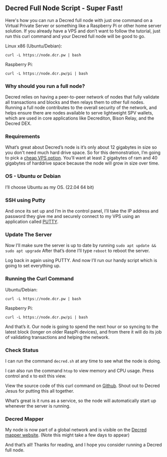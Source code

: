 ## Decred Full Node Script - Super Fast!

Here's how you can run a Decred full node with just one command on a Virtual Private Server or something like a Raspberry Pi or other home server solution. If you already have a VPS and don’t want to follow the tutorial, just run this curl command and your Decred full node will be good to go.

Linux x86 (Ubuntu/Debian):

`curl -L https://node.dcr.pw | bash`

Raspberry Pi:

`curl -L https://node.dcr.pw/pi | bash`

### Why should you run a full node?

Decred relies on having a peer-to-peer network of nodes that fully validate all transactions and blocks and then relays them to other full nodes. Running a full node contributes to the overall security of the network, and helps ensure there are nodes available to serve lightweight SPV wallets, which are used in core applications like Decrediton, Bison Relay, and the Decred DEX.

### Requirements

What’s great about Decred’s node is it’s only about 12 gigabytes in size so you don't need much hard drive space. So for this demonstration, I’m going to pick a [cheap VPS option](https://www.racknerd.com/NewYear/?__cf_chl_tk=QXYDnnt.65Iw9tYB5Cwi3kEhfVONX5wsPpYiPS.qCeQ-1712965943-0.0.1.1-1194). You’ll want at least 2 gigabytes of ram and 40 gigabytes of harddrive space because the node will grow in size over time.

### OS - Ubuntu or Debian

I’ll choose Ubuntu as my OS. (22.04 64 bit)

### SSH using Putty

And once its set up and I’m in the control panel, I’ll take the IP address and password they give me and securely connect to my VPS using an application called [PUTTY](https://putty.org/).

### Update The Server

Now I’ll make sure the server is up to date by running `sudo apt update && sudo apt upgrade` After that’s done I’ll type `reboot` to reboot the server.

Log back in again using PUTTY. And now I’ll run our handy script which is going to set everything up.

### Running the Curl Command

Ubuntu/Debian:

`curl -L https://node.dcr.pw | bash`

Raspberry Pi:

`curl -L https://node.dcr.pw/pi | bash`

And that’s it. Our node is going to spend the next hour or so syncing to the latest block (longer on older RaspPi devices), and from there it will do its job of validating transactions and helping the network.

### Check Status

I can run the command `decred.sh` at any time to see what the node is doing.

I can also run the command `htop` to view memory and CPU usage. Press control and x to exit this view.

View the source code of this curl command on [Github](https://github.com/jzbz/dcr-node/blob/master/index.html). Shout out to Decred Jesus for putting this all together.

What’s great is it runs as a service, so the node will automatically start up whenever the server is running.

### Decred Mapper

My node is now part of a global network and is visible on the [Decred mapper website](https://nodes.jholdstock.uk/). (Note this might take a few days to appear)

And that’s all! Thanks for reading, and I hope you consider running a Decred full node.
